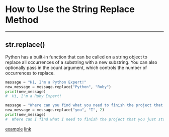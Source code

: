 # How to Use the String Replace Method

---

## str.replace()

Python has a built-in function that can be called on a string object to replace all occurrences of a substring with a new substring. You can also optionally pass in the count argument, which controls the number of occurrences to replace.

```python
message = "Hi, I'm a Python Expert!"
new_message = message.replace("Python", "Ruby")  
print(new_message)
#  Hi, I'm a Ruby Expert!
```

```python
message = "Where can you find what you need to finish the project that you just started."
new_message = message.replace("you", "I", 2)  
print(new_message)
#  Where can I find what I need to finish the project that you just started.
```

[example](./examples/string-replace-method.py)
[link](https://docs.python.org/3/library/stdtypes.html#str.replace)
